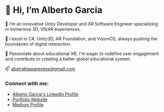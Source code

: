 # 👋 Hi, I’m Alberto Garcia
👀 I’m an innovative Unity Developer and XR Software Engineer specializing in immersive 3D, VR/AR experiences.

🌱 I excel in C#, Unity3D, AR Foundation, and VisionOS, always pushing the boundaries of digital interaction.

💞️ Passionate about educational XR, I'm eager to redefine user engagement and contribute to creating a better global educational system.

📫 abstraktawareness@gmail.com

### Connect with me:

- [Alberto Garcia's LinkedIn Profile](https://www.linkedin.com/in/alberto-garcia-a73892145/)
- [Portfolio Website](https://abstraktawareness.wixsite.com/made-by-alberto-g)
- [Medium Profile](https://albertogarciaf.medium.com/)
